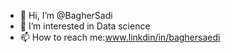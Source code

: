 - 👋 Hi, I’m @BagherSadi
- 👀 I’m interested in Data science 
- 📫 How to reach me:www.linkdin/in/baghersaedi



<!---
BagherSadi/BagherSadi is a ✨ special ✨ repository because its `README.md` (this file) appears on your GitHub profile.
You can click the Preview link to take a look at your changes.
--->
